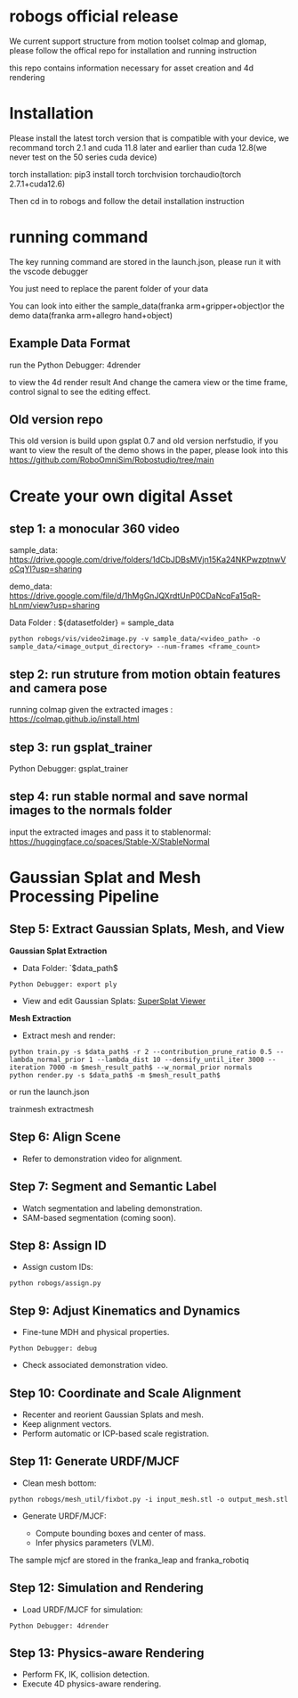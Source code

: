 # robogs official release



We current support structure from motion toolset colmap and glomap, please follow the offical repo for installation and running instruction

this repo contains information necessary for asset creation and 4d rendering


# Installation 

Please install the latest torch version that is compatible with your device, we recommand torch 2.1 and cuda 11.8 later and earlier than cuda 12.8(we never test on the 50 series cuda device)

torch installation: pip3 install torch torchvision torchaudio(torch 2.7.1+cuda12.6)

Then cd in to robogs and follow the detail installation instruction


# running command

The key running command are stored in the launch.json, please run it with the vscode debugger

You just need to replace the parent folder of your data 

You can look into either the sample_data(franka arm+gripper+object)or the demo data(franka arm+allegro hand+object) 

## Example Data Format

run the Python Debugger: 4drender

to view the 4d render result
And change the camera view or the time frame, control signal to see the editing effect.

## Old version repo
This old version is build upon gsplat 0.7 and old version nerfstudio,
if you want to view the result of the demo shows in the paper, please look into this
https://github.com/RoboOmniSim/Robostudio/tree/main




# Create your own digital Asset

##  step 1: a monocular 360 video

sample_data: https://drive.google.com/drive/folders/1dCbJDBsMVjn15Ka24NKPwzptnwVoCqYI?usp=sharing

demo_data: https://drive.google.com/file/d/1hMgGnJQXrdtUnP0CDaNcqFa15qR-hLnm/view?usp=sharing

Data Folder : ${datasetfolder} = sample_data
```shell
python robogs/vis/video2image.py -v sample_data/<video_path> -o sample_data/<image_output_directory> --num-frames <frame_count>
```
##  step 2: run struture from motion obtain features and camera pose

running colmap given the extracted images : https://colmap.github.io/install.html

##  step 3: run gsplat_trainer

Python Debugger: gsplat_trainer

##  step 4: run stable normal and save normal images to the normals folder

input the extracted images and pass it to stablenormal: https://huggingface.co/spaces/Stable-X/StableNormal


# Gaussian Splat and Mesh Processing Pipeline

## Step 5: Extract Gaussian Splats, Mesh, and View

**Gaussian Splat Extraction**

* Data Folder: \`\$data\_path\$

```
Python Debugger: export ply
```

* View and edit Gaussian Splats: [SuperSplat Viewer](https://superspl.at/editor/)

**Mesh Extraction**


* Extract mesh and render:

```shell
python train.py -s $data_path$ -r 2 --contribution_prune_ratio 0.5 --lambda_normal_prior 1 --lambda_dist 10 --densify_until_iter 3000 --iteration 7000 -m $mesh_result_path$ --w_normal_prior normals
python render.py -s $data_path$ -m $mesh_result_path$
```

or run the launch.json

trainmesh
extractmesh


## Step 6: Align Scene

* Refer to demonstration video for alignment.

## Step 7: Segment and Semantic Label

* Watch segmentation and labeling demonstration.
* SAM-based segmentation (coming soon).

## Step 8: Assign ID

* Assign custom IDs:

```shell
python robogs/assign.py
```

## Step 9: Adjust Kinematics and Dynamics

* Fine-tune MDH and physical properties.

```
Python Debugger: debug
```

* Check associated demonstration video.

## Step 10: Coordinate and Scale Alignment

* Recenter and reorient Gaussian Splats and mesh.
* Keep alignment vectors.
* Perform automatic or ICP-based scale registration.

## Step 11: Generate URDF/MJCF

* Clean mesh bottom:

```shell
python robogs/mesh_util/fixbot.py -i input_mesh.stl -o output_mesh.stl
```

* Generate URDF/MJCF:

  * Compute bounding boxes and center of mass.
  * Infer physics parameters (VLM).

The sample mjcf are stored in the franka_leap and franka_robotiq
## Step 12: Simulation and Rendering

* Load URDF/MJCF for simulation:


```
Python Debugger: 4drender
```

## Step 13: Physics-aware Rendering

* Perform FK, IK, collision detection.
* Execute 4D physics-aware rendering.
